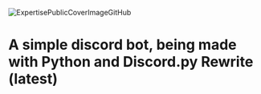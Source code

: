 ![ExpertisePublicCoverImageGitHub](https://i.imgur.com/AjVVK8B.png)
# A simple discord bot, being made with Python and Discord.py Rewrite (latest)
